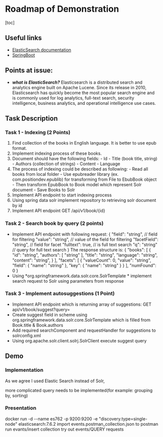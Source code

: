 # Roadmap of Demonstration
[toc]
## Useful links
* [ElasticSearch documentation](https://www.elastic.co/guide/en/elasticsearch/client/java-api-client/current/searching.html)
* [SpringBoot](https://spring.io/projects/spring-boot)
## Points at issue:
- ***what is ElasticSearch?***
  Elasticsearch is a distributed search and analytics engine built on Apache Lucene. Since its release in 2010, Elasticsearch has quickly become the most popular search engine and is commonly used for log analytics, full-text search, security intelligence, business analytics, and operational intelligence use cases.
## Task Description

### Task 1 - Indexing (2 Points)
1. Find collection of the books in English language. It is better to use epub format.
2. Implement indexing process of these books.
3. Document should have the following fields: - Id - Title (book title, string) - Authors (collection of strings) - Content - Language
4. The process of indexing could be described as following: - Read all books from local folder - Use epubreader library (ex. com.positiondev.epublib) for transforming from File to EbubBook object - Then transform EpubBook to Book model which represent Solr document - Save Books to Solr
5. Implement API endpoint to start indexing process
6. Using spring data solr implement repository to retrieving solr document by id
7. Implement API endpoint
      GET /api/v1/book/{id}
      
### Task 2 - Search book by query (2 points)
- Implement API endpoint with following request:
      {
      "field": "string", // field for filtering
      "value": "string", // value of the field for filtering
      "facetField": "string", // field for facet
      "fulltext": true, // is full text search
      "q": "string" // query for full text search
      }
      The response structure is:
      {
      "books": [
      {
      "id": "string",
      "authors": [
      "string"
      ],
      "title": "string",
      "language": "string",
      "content": "string",
      }
      ],
      "facets": [
      {
      "valueCount": 0,
      "value": "string",
      "field": {
      "name": "string"
      },
      "key": {
      "name": "string"
      }
      }
      ],
      "numFound": 0
      }
- Using *org.springframework.data.solr.core.SolrTemplate * implement search request to Solr using parameters from response 
### Task 3 - Implement autosuggestions (1 Point)
- Implement API endpoint which is returning array of suggestions:
       GET api/v1/book/suggest?query=
- Create suggest field in scheme using org.springframework.data.solr.core.SolrTemplate which is filled from Book.title & Book.authors
- Add required searchComponent and requestHandler for suggestions to solrconfig.xml
- Using org.apache.solr.client.solrj.SolrClient execute suggest query

## Demo
### Implementation

As we agree I used Elastic Search instead of Solr,

more complicated query needs to be implemented(for example: grouping by, sorting)

### Presentation

docker run -d --name es762 -p 9200:9200 -e "discovery.type=single-node" elasticsearch:7.6.2
import events.postman_collection.json to postman
run evants/insert collection
try out events/QUERY requests

